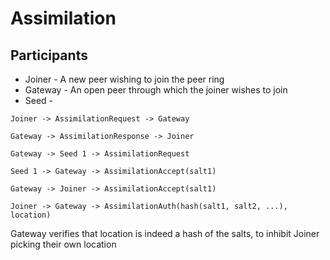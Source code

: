 # Assimilation

## Participants

* Joiner - A new peer wishing to join the peer ring
* Gateway - An open peer through which the joiner wishes to join
* Seed - 

`Joiner -> AssimilationRequest -> Gateway`

`Gateway -> AssimilationResponse -> Joiner`

`Gateway -> Seed 1 -> AssimilationRequest`

`Seed 1 -> Gateway -> AssimilationAccept(salt1)`

`Gateway -> Joiner -> AssimilationAccept(salt1)`

`Joiner -> Gateway -> AssimilationAuth(hash(salt1, salt2, ...), location)`

Gateway verifies that location is indeed a hash of the salts, to inhibit Joiner picking their own location


